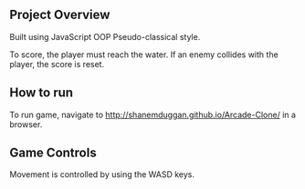 ## Project Overview

Built using JavaScript OOP Pseudo-classical style. 

To score, the player must reach the water. 
If an enemy collides with the player, the score is reset.


## How to run

To run game, navigate to http://shanemduggan.github.io/Arcade-Clone/ in a browser.


## Game Controls

Movement is controlled by using the WASD keys. 
